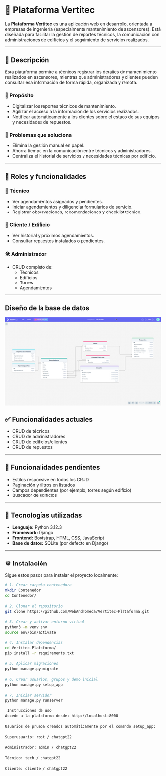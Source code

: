 # 🚀 Plataforma Vertitec

La **Plataforma Vertitec** es una aplicación web en desarrollo, orientada a empresas de ingeniería (especialmente mantenimiento de ascensores). Está diseñada para facilitar la gestión de reportes técnicos, la comunicación con administraciones de edificios y el seguimiento de servicios realizados.

---

## 📝 Descripción

Esta plataforma permite a técnicos registrar los detalles de mantenimiento realizados en ascensores, mientras que administradores y clientes pueden consultar esa información de forma rápida, organizada y remota.

### 🎯 Propósito

- Digitalizar los reportes técnicos de mantenimiento.
- Agilizar el acceso a la información de los servicios realizados.
- Notificar automáticamente a los clientes sobre el estado de sus equipos y necesidades de repuestos.

### 🧩 Problemas que soluciona

- Elimina la gestión manual en papel.
- Ahorra tiempo en la comunicación entre técnicos y administradores.
- Centraliza el historial de servicios y necesidades técnicas por edificio.

---

## 👥 Roles y funcionalidades

### 👷 Técnico
- Ver agendamientos asignados y pendientes.
- Iniciar agendamientos y diligenciar formularios de servicio.
- Registrar observaciones, recomendaciones y checklist técnico.

### 🏢 Cliente / Edificio
- Ver historial y próximos agendamientos.
- Consultar repuestos instalados o pendientes.

### 🛠️ Administrador
- CRUD completo de:
  - Técnicos
  - Edificios
  - Torres
  - Agendamientos

---
## Diseño de la base de datos
![Diseño de la base de datos](DiseñoDB.png)

## ✅ Funcionalidades actuales

- CRUD de técnicos
- CRUD de administradores
- CRUD de edificios/clientes
- CRUD de repuestos

---

## 🚧 Funcionalidades pendientes

- Estilos responsive en todos los CRUD
- Paginación y filtros en listados
- Campos dependientes (por ejemplo, torres según edificio)
- Buscador de edificios

---

## 🧰 Tecnologías utilizadas

- **Lenguaje:** Python 3.12.3
- **Framework:** Django
- **Frontend:** Bootstrap, HTML, CSS, JavaScript
- **Base de datos:** SQLite (por defecto en Django)

---

## ⚙️ Instalación

Sigue estos pasos para instalar el proyecto localmente:

```bash
# 1. Crear carpeta contenedora
mkdir Contenedor
cd Contenedor/

# 2. Clonar el repositorio
git clone https://github.com/WebAndromeda/Vertitec-Plataforma.git

# 3. Crear y activar entorno virtual
python3 -m venv env
source env/bin/activate

# 4. Instalar dependencias
cd Vertitec-Plataforma/
pip install -r requirements.txt

# 5. Aplicar migraciones
python manage.py migrate

# 6. Crear usuarios, grupos y demo inicial
python manage.py setup_app

# 7. Iniciar servidor
python manage.py runserver

 Instrucciones de uso
Accede a la plataforma desde: http://localhost:8000

Usuarios de prueba creados automáticamente por el comando setup_app:

Superusuario: root / chatgpt22

Administrador: admin / chatgpt22

Técnico: tech / chatgpt22

Cliente: cliente / chatgpt22

